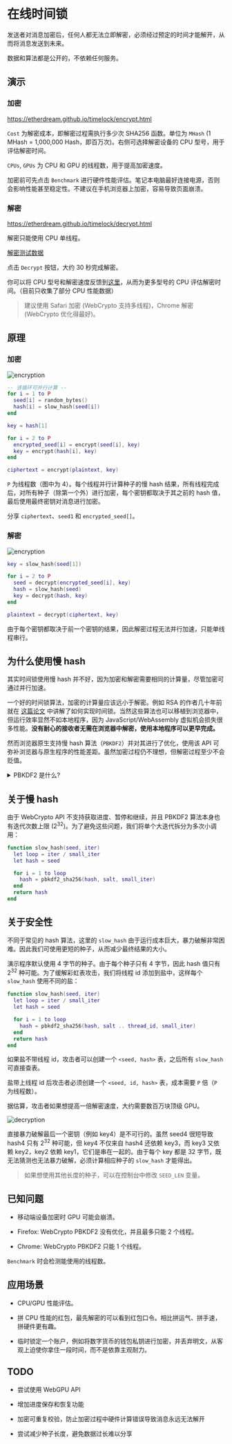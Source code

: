 # 在线时间锁

发送者对消息加密后，任何人都无法立即解密，必须经过预定的时间才能解开，从而将消息发送到未来。

数据和算法都是公开的，不依赖任何服务。

## 演示

### 加密

https://etherdream.github.io/timelock/encrypt.html

`Cost` 为解密成本，即解密过程需执行多少次 SHA256 函数。单位为 `MHash` (1 MHash = 1,000,000 Hash，即百万次)。右侧可选择解密设备的 CPU 型号，用于评估解密时间。

`CPUs`, `GPUs` 为 CPU 和 GPU 的线程数，用于提高加密速度。

加密前可先点击 `Benchmark` 进行硬件性能评估。笔记本电脑最好连接电源，否则会影响性能甚至稳定性。不建议在手机浏览器上加密，容易导致页面崩溃。

### 解密

https://etherdream.github.io/timelock/decrypt.html

解密只能使用 CPU 单线程。

[解密测试数据](https://etherdream.github.io/timelock/decrypt.html#version=1.0.0&cost=600&cipher=vcATGmAwxIbxqe9ZRPIknvHTb-lyb2AreBgfmxmvCKK-pkmL-HuZ0VPFHQ&node.name=CPU+%28WebCrypto%29&node.iter=37500000&node.seedNum=8&node.seedLen=4&node.seeds=DcJkt5I2gUZqG1gQb_055GXA06sYQJ0L7ur0PESLiEo&node.salt=lFQ06ZnbXEIkl2X2&check=3t7MgQ)

点击 `Decrypt` 按钮，大约 30 秒完成解密。

你可以将 CPU 型号和解密速度反馈到[这里](https://github.com/EtherDream/timelock/issues/2)，从而为更多型号的 CPU 评估解密时间。（目前只收集了部分 CPU 性能数据）

> 建议使用 Safari 加密 (WebCrypto 支持多线程)，Chrome 解密 (WebCrypto 优化得最好)。

## 原理

### 加密

![encryption](docs/images/encryption.webp)

```lua
-- 该循环可并行计算 --
for i = 1 to P
  seed[i] = random_bytes()
  hash[i] = slow_hash(seed[i])
end

key = hash[1]

for i = 2 to P
  encrypted_seed[i] = encrypt(seed[i], key)
  key = encrypt(hash[i], key)
end

ciphertext = encrypt(plaintext, key)
```

`P` 为线程数（图中为 4）。每个线程并行计算种子的慢 hash 结果，所有线程完成后，对所有种子（除第一个外）进行加密，每个密钥都取决于其之前的 hash 值，最后使用最终密钥对消息进行加密。

分享 `ciphertext`、`seed1` 和 `encrypted_seed[]`。

### 解密

![encryption](docs/images/decryption.webp)

```lua
key = slow_hash(seed[1])

for i = 2 to P
  seed = decrypt(encrypted_seed[i], key)
  hash = slow_hash(seed)
  key = decrypt(hash, key)
end

plaintext = decrypt(ciphertext, key)
```

由于每个密钥都取决于前一个密钥的结果，因此解密过程无法并行加速，只能单线程串行。

## 为什么使用慢 hash

其实时间锁使用慢 hash 并不好，因为加密和解密需要相同的计算量，尽管加密可通过并行加速。

一个好的时间锁算法，加密的计算量应该远小于解密。例如 RSA 的作者几十年前就在 [这篇论文](https://people.csail.mit.edu/rivest/pubs/RSW96.pdf) 中讲解了如何实现时间锁。当然这些算法也可以移植到浏览器中，但运行效率显然不如本地程序，因为 JavaScript/WebAssembly 虚拟机会损失很多性能。**没有耐心的接收者无需在浏览器中解密，使用本地程序可以更早完成。**

然而浏览器原生支持慢 hash 算法（`PBKDF2`）并对其进行了优化，使用该 API 可弥补浏览器与原生程序的性能差距。虽然加密过程仍不理想，但解密过程至少不会贬值。

<details>
<summary>PBKDF2 是什么?</summary>

PBKDF2 是一个可以指定运行成本的 hash 函数封装算法，类似如下逻辑：

```lua
function pbkdf2(fn, password, salt, iter)
  hash = fn(password, salt)

  for i = 2 to iter
    hash = fn(hash, ...)
  end
  return hash
end
```

`pbkdf2_sha256` 就是将 `hmac_sha256` 作为 hash 函数。
</details>

## 关于慢 hash

由于 WebCrypto API 不支持获取进度、暂停和继续，并且 PBKDF2 算法本身也有迭代次数上限 (2<sup>32</sup>)。为了避免这些问题，我们将单个大迭代拆分为多次小调用：

```lua
function slow_hash(seed, iter)
  let loop = iter / small_iter
  let hash = seed

  for i = 1 to loop
    hash = pbkdf2_sha256(hash, salt, small_iter)
  end
  return hash
end
```

## 关于安全性

不同于常见的 hash 算法，这里的 `slow_hash` 由于运行成本巨大，暴力破解非常困难。因此我们可使用更短的种子，从而减少最终结果的大小。

演示程序默认使用 4 字节的种子。由于每个种子只有 4 字节，因此 hash 值只有 2<sup>32</sup> 种可能。为了缓解彩虹表攻击，我们将线程 id 添加到盐中，这样每个 `slow_hash` 使用不同的盐：

```lua
function slow_hash(seed, iter)
  let loop = iter / small_iter
  let hash = seed

  for i = 1 to loop
    hash = pbkdf2_sha256(hash, salt .. thread_id, small_iter)
  end
  return hash
end
```

如果盐不带线程 id，攻击者可以创建一个 `<seed, hash>` 表，之后所有 `slow_hash` 可直接查表。

盐带上线程 id 后攻击者必须创建一个 `<seed, id, hash>` 表，成本需要 `P` 倍（`P` 为线程数）。

据估算，攻击者如果想提高一倍解密速度，大约需要数百万块顶级 GPU。

![decryption](docs/images/encryption-2.webp)

直接暴力破解最后一个密钥（例如 key4）是不可行的。虽然 seed4 很短导致 hash4 只有 2<sup>32</sup> 种可能，但 key4 不仅来自 hash4 还依赖 key3，而 key3 又依赖 key2，key2 依赖 key1，它们是串在一起的。由于每个 key 都是 32 字节，既无法猜测也无法暴力破解，必须计算相应种子的 `slow_hash` 才能得出。

> 如果想使用其他长度的种子，可以在控制台中修改 `SEED_LEN` 变量。

## 已知问题

* 移动端设备加密时 GPU 可能会崩溃。

* Firefox: WebCrypto PBKDF2 没有优化，并且最多只能 2 个线程。

* Chrome: WebCrypto PBKDF2 只能 1 个线程。

`Benchmark` 时会检测能使用的线程数。

## 应用场景

* CPU/GPU 性能评估。

* 拼 CPU 性能的红包，最先解密的可以看到红包口令。相比拼运气、拼手速，拼硬件更有趣。

* 临时锁定一个账户，例如将数字货币的钱包私钥进行加密，并丢弃明文，从客观上迫使你拿住一段时间，而不是依靠主观耐力。

## TODO

* 尝试使用 WebGPU API

* 增加进度保存和恢复功能

* 加密可重复校验，防止加密过程中硬件计算错误导致消息永远无法解开

* 尝试减少种子长度，避免数据过长难以分享